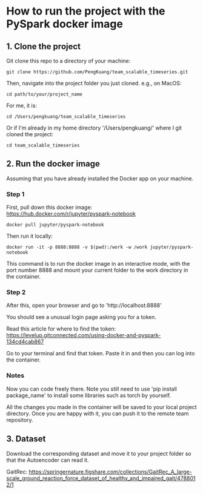 # How to run the project with the PySpark docker image

## 1. Clone the project
Git clone this repo to a directory of your machine:

`git clone https://github.com/PengKuang/team_scalable_timeseries.git`

Then, navigate into the project folder you just cloned.
e.g., on MacOS:

`cd path/to/your/project_name`

For me, it is: 

`cd /Users/pengkuang/team_scalable_timeseries` 

Or if I'm already in my home directory '/Users/pengkuang/' where I git cloned the project: 

`cd team_scalable_timeseries`

## 2. Run the docker image
Assuming that you have already installed the Docker app on your machine. 

### Step 1
First, pull down this docker image: <https://hub.docker.com/r/jupyter/pyspark-notebook>

`docker pull jupyter/pyspark-notebook`

Then run it locally: 

`docker run -it -p 8888:8888 -v $(pwd):/work -w /work jupyter/pyspark-notebook`

This command is to run the docker image in an interactive mode, with the port number 8888 and mount your current folder to the work directory in the container. 

### Step 2
After this, open your browser and go to 'http://localhost:8888'

You should see a unusual login page asking you for a token. 

Read this article for where to find the token: <https://levelup.gitconnected.com/using-docker-and-pyspark-134cd4cab867>

Go to your terminal and find that token. Paste it in and then you can log into the container.

### Notes

Now you can code freely there. Note you still need to use 'pip install package_name' to install some libraries such as torch by yourself. 

All the changes you made in the container will be saved to your local project directory. Once you are happy with it, you can push it to the remote team repository. 

## 3. Dataset 

Download the corresponding dataset and move it to your project folder so that the Autoencoder can read it. 

GaitRec: <https://springernature.figshare.com/collections/GaitRec_A_large-scale_ground_reaction_force_dataset_of_healthy_and_impaired_gait/4788012/1>
